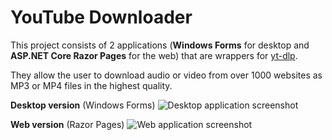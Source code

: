 # YouTube Downloader
This project consists of 2 applications (**Windows Forms** for desktop and **ASP.NET Core Razor Pages** for the web) that are wrappers for [yt-dlp](https://github.com/yt-dlp/yt-dlp). 

They allow the user to download audio or video from over 1000 websites as MP3 or MP4 files in the highest quality.

**Desktop version** (Windows Forms)
![Desktop application screenshot](https://github.com/Ekas-118/YouTubeDownloader/assets/71600683/ca1b07e6-3b98-47f2-8832-675c4430d6ed)

**Web version** (Razor Pages)
![Web application screenshot](https://github.com/Ekas-118/YouTubeDownloader/assets/71600683/b5cbb36b-c597-4e43-b968-d9ec6a7ab7f3)
